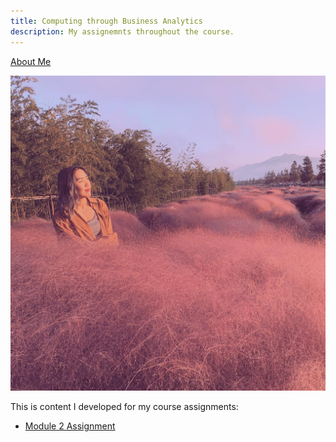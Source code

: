 ```yaml
---
title: Computing through Business Analytics 
description: My assignemnts throughout the course. 
---
```

[About Me](https://github.com/klin8843/About-Me-)

![My Picture](/pics/74787218_2912889632071885_8923876902083493888_n(2).jpg)

This is content I developed for my course assignments:

- [Module 2 Assignment](/CTBA/index.md)
